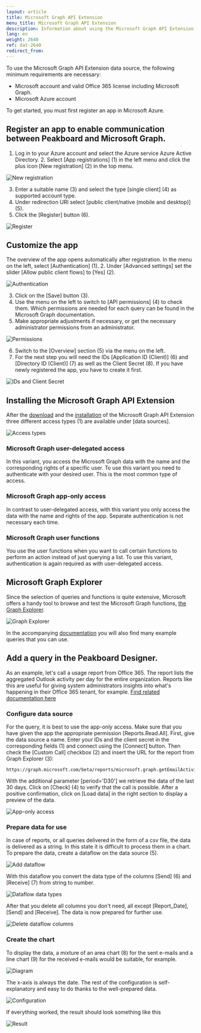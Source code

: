 ```yaml
---
layout: article
title: Microsoft Graph API Extension
menu_title: Microsoft Graph API Extension
description: Information about using the Microsoft Graph API Extension
lang: en
weight: 2640
ref: dat-2640
redirect_from:
---
```


To use the Microsoft Graph API Extension data source, the following minimum requirements are necessary:

* Microsoft account and valid Office 365 license including Microsoft Graph.
* Microsoft Azure account

To get started, you must first register an app in Microsoft Azure.

## Register an app to enable communication between Peakboard and Microsoft Graph.

1. Log in to your Azure account and select the Azure service Azure Active Directory. 2. Select [App registrations] (1) in the left menu and click the plus icon [New registration] (2) in the top menu.

![New registration](/assets/images/data-sources/extension/msgraph/en_app-01.png)

3. Enter a suitable name (3) and select the type [single client] (4) as supported account type.
4. Under redirection URI select [public client/native (mobile and desktop)] (5).
5. Click the [Register] button (6).

![Register](/assets/images/data-sources/extension/msgraph/en_app-02.png)

## Customize the app

The overview of the app opens automatically after registration. In the menu on the left, select [Authentication] (1). 
2. Under [Advanced settings] set the slider [Allow public client flows] to [Yes] (2).

![Authentication](/assets/images/data-sources/extension/msgraph/en_app-03.png)

3. Click on the [Save] button (3).
4. Use the menu on the left to switch to [API permissions] (4) to check them. Which permissions are needed for each query can be found in the Microsoft Graph documentation.
5. Make appropriate adjustments if necessary, or get the necessary administrator permissions from an administrator.

![Permissions](/assets/images/data-sources/extension/msgraph/en_app-04.png)

6. Switch to the [Overview] section (5) via the menu on the left.
7. For the next step you will need the IDs [Application ID (Client)] (6) and [Directory ID (Client)] (7) as well as the Client Secret (8). If you have newly registered the app, you have to create it first.

![IDs and Client Secret](/assets/images/data-sources/extension/msgraph/en_app-05.png)

## Installing the Microsoft Graph API Extension

After the [download]( https://templates.peakboard.com/extensions/Microsoft-Graph) and the [installation]( /data_sources/Extension/de-ManageExtension.html) of the Microsoft Graph API Extension three different access types (1) are available under [data sources].

![Access types](/assets/images/data-sources/extension/msgraph/en_access-types.png)

### Microsoft Graph user-delegated access

In this variant, you access the Microsoft Graph data with the name and the corresponding rights of a specific user. To use this variant you need to authenticate with your desired user. This is the most common type of access.

### Microsoft Graph app-only access

In contrast to user-delegated access, with this variant you only access the data with the name and rights of the app. Separate authentication is not necessary each time.

### Microsoft Graph user functions

You use the user functions when you want to call certain functions to perform an action instead of just querying a list. To use this variant, authentication is again required as with user-delegated access.

## Microsoft Graph Explorer

Since the selection of queries and functions is quite extensive, Microsoft offers a handy tool to browse and test the Microsoft Graph functions, [the Graph Explorer]( https://developer.microsoft.com/en-us/graph/graph-explorer).

![Graph Explorer](/assets/images/data-sources/extension/msgraph/graph-explorer.png)

In the accompanying [documentation]( https://learn.microsoft.com/en-us/graph/api/overview?view=graph-rest-1.0) you will also find many example queries that you can use.

## Add a query in the Peakboard Designer.

As an example, let's call a usage report from Office 365. The report lists the aggregated Outlook activity per day for the entire organization. Reports like this are useful for giving system administrators insights into what's happening in their Office 365 tenant, for example. [Find related documentation here]( https://learn.microsoft.com/en-us/graph/api/reportroot-getemailactivityusercounts?view=graph-rest-1.0&tabs=http)

### Configure data source

For the query, it is best to use the app-only access. Make sure that you have given the app the appropriate permission [Reports.Read.All].
First, give the data source a name. Enter your IDs and the client secret in the corresponding fields (1) and connect using the [Connect] button. Then check the [Custom Call] checkbox (2) and insert the URL for the report from Graph Explorer (3):

```
https://graph.microsoft.com/beta/reports/microsoft.graph.getEmailActivityCounts(period='D30')
```

With the additional parameter [period='D30'] we retrieve the data of the last 30 days. Click on [Check] (4) to verify that the call is possible. After a positive confirmation, click on [Load data] in the right section to display a preview of the data.

![App-only access](/assets/images/data-sources/extension/msgraph/en_access-dialog.png)

### Prepare data for use

In case of reports, or all queries delivered in the form of a csv file, the data is delivered as a string. In this state it is difficult to process them in a chart. To prepare the data, create a dataflow on the data source (5).

![Add dataflow](/assets/images/data-sources/extension/msgraph/en_dataflow-01.png)

With this dataflow you convert the data type of the columns [Send] (6) and [Receive] (7) from string to number.

![Dataflow data types](/assets/images/data-sources/extension/msgraph/en_dataflow-02.png)

After that you delete all columns you don't need, all except [Report_Date], [Send] and [Receive]. The data is now prepared for further use.

![Delete dataflow columns](/assets/images/data-sources/extension/msgraph/en_dataflow-03.png)

### Create the chart

To display the data, a mixture of an area chart (8) for the sent e-mails and a line chart (9) for the received e-mails would be suitable, for example.

![Diagram](/assets/images/data-sources/extension/msgraph/en_chart-01.png)

The x-axis is always the date. The rest of the configuration is self-explanatory and easy to do thanks to the well-prepared data.

![Configuration](/assets/images/data-sources/extension/msgraph/en_chart-02.png)

If everything worked, the result should look something like this

![Result](/assets/images/data-sources/extension/msgraph/en_chart-03.png)
